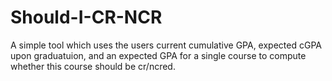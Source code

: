 # Should-I-CR-NCR
A simple tool which uses the users current cumulative GPA, expected cGPA upon graduatuion, and an expected GPA for a single course to compute whether this course should be cr/ncred.
